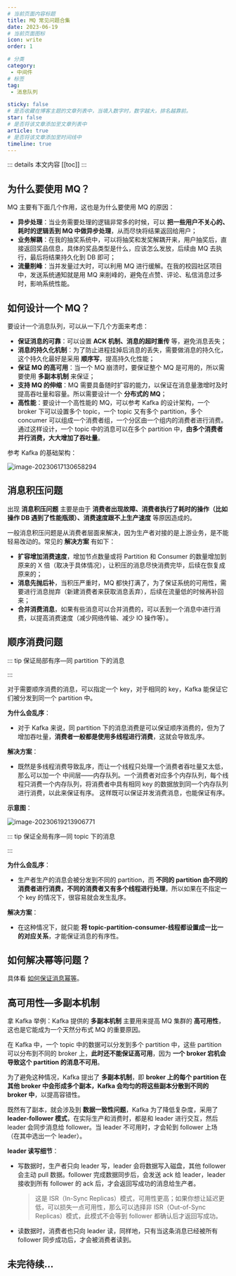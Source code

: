 ```yaml
---
# 当前页面内容标题
title: MQ 常见问题合集
date: 2023-06-19
# 当前页面图标
icon: write
order: 1

# 分类
category:
 - 中间件
# 标签
tag:
 - 消息队列

sticky: false
# 是否收藏在博客主题的文章列表中，当填入数字时，数字越大，排名越靠前。
star: false
# 是否将该文章添加至文章列表中
article: true
# 是否将该文章添加至时间线中
timeline: true
---
```



::: details 本文内容
[[toc]]
:::

## 为什么要使用 MQ？

MQ 主要有下面几个作用，这也是为什么要使用 MQ 的原因：

- **异步处理**：当业务需要处理的逻辑非常多的时候，可以 **把一些用户不关心的、耗时的逻辑丢到 MQ 中做异步处理**，从而尽快将结果返回给用户；
- **业务解耦**：在我的抽奖系统中，可以将抽奖和发奖解耦开来，用户抽奖后，直接返回奖品信息，具体的奖品类型是什么，应该怎么发放，后续由 MQ 去执行，最后将结果持久化到 DB 即可；
- **流量削峰**：当并发量过大时，可以利用 MQ 进行缓解。在我的校园社区项目中，发送系统通知就是用 MQ 来削峰的，避免在点赞、评论、私信消息过多时，影响系统性能。



## 如何设计一个 MQ？

要设计一个消息队列，可以从一下几个方面来考虑：

- **保证消息的可靠**：可以设置 **ACK 机制、消息的超时重传** 等，避免消息丢失；
- **消息的持久化机制**：为了防止进程挂掉后消息的丢失，需要做消息的持久化，这个持久化最好是采用 **顺序写**，提高持久化性能；
- **保证 MQ 的高可用**：当一个 MQ 崩溃时，要保证整个 MQ 是可用的，所以需要使用 **多副本机制** 来保证；
- **支持 MQ 的伸缩**：MQ 需要具备随时扩容的能力，以保证在消息量激增时及时提高吞吐量和容量。所以需要设计一个 **分布式的 MQ**；
- **高性能**：要设计一个高性能的 MQ，可以参考 Kafka 的设计架构，一个 broker 下可以设置多个 topic，一个 topic 又有多个 partition，多个 concumer 可以组成一个消费者组，一个分区由一个组内的消费者进行消费。通过这样设计，一个 topic 中的消息可以在多个 partition 中，**由多个消费者并行消费，大大增加了吞吐量**。

参考 Kafka 的基础架构：

![image-20230617130658294](https://run-notes.oss-cn-beijing.aliyuncs.com/notes/202306171306464.png)



## 消息积压问题

出现 **消息积压问题** 主要是由于 **消费者出现故障、消费者执行了耗时的操作（比如操作 DB 遇到了性能瓶颈）、消费速度跟不上生产速度** 等原因造成的。

一般消息积压问题是从消费者层面来解决，因为生产者对接的是上游业务，是不能轻易改动的。常见的 **解决方案** 有如下：

- **扩容增加消费速度**，增加节点数量或将 Partition 和 Consumer 的数量增加到原来的 X 倍（取决于具体情况），让积压的消息尽快消费完毕，后续在恢复成原来的；
- **消息先抛后补**，当积压严重时，MQ 都快打满了，为了保证系统的可用性，需要进行消息抛弃（新建消费者来获取消息丢弃），后续在流量低的时候再补回来；
- **合并消费消息**，如果有些消息可以合并消费的，可以丢到一个消息中进行消费，以提高消费速度（减少网络传输、减少 IO 操作等）。



## 顺序消费问题

::: tip 保证局部有序—同 partition 下的消息

:::

对于需要顺序消费的消息，可以指定一个 key，对于相同的 key，Kafka 能保证它们被分发到同一个 partition 中。

**为什么会乱序**：

- 对于 Kafka 来说，同 partition 下的消息消费是可以保证顺序消费的，但为了增加吞吐量，**消费者一般都是使用多线程进行消费**，这就会导致乱序。

**解决方案**：

- 既然是多线程消费导致乱序，而让一个线程只处理一个消费者吞吐量又太低，那么可以加一个 中间层——内存队列。一个消费者对应多个内存队列，每个线程只消费一个内存队列，将消费者中具有相同 key 的数据放到同一个内存队列进行消费，以此来保证有序。
  这样既可以保证并发消费消息，也能保证有序。

**示意图**：

![image-20230619213906771](https://run-notes.oss-cn-beijing.aliyuncs.com/notes/202306192139248.png)



::: tip 保证全局有序—同 topic 下的消息

:::

**为什么会乱序**：

- 生产者生产的消息会被分发到不同的 partition，而 **不同的 partition 由不同的消费者进行消费，不同的消费者又有多个线程进行处理**，所以如果在不指定一个 key 的情况下，很容易就会发生乱序。

**解决方案**：

- 在这种情况下，就只能 **将 topic-partition-consumer-线程都设置成一比一的对应关系**，才能保证消息的有序性。



## 如何解决幂等问题？

具体看 [如何保证消息幂等](https://aruni.me/studynotes/middleware/mq/common_question/%E5%A6%82%E4%BD%95%E4%BF%9D%E8%AF%81%E6%B6%88%E6%81%AF%E5%B9%82%E7%AD%89.html)。



## 高可用性—多副本机制

拿 Kafka 举例：Kafka 提供的 **多副本机制** 主要用来提高 MQ 集群的 **高可用性**，这也是它能成为一个天然分布式 MQ 的重要原因。

在 Kafka 中，一个 topic 中的数据可以分发到多个 partition 中，这些 partition 可以分布到不同的 broker 上，**此时还不能保证高可用**，因为 **一个 broker 宕机会导致这个 partition 的消息不可用**。

为了避免这种情况，Kafka 提出了 **多副本机制**，即 **broker 上的每个 partition 在其他 broker 中会形成多个副本，Kafka 会均匀的将这些副本分散到不同的 broker 中**，以提高容错性。

既然有了副本，就会涉及到 **数据一致性问题**，Kafka 为了降低复杂度，采用了 **leader-follower 模式**，在实际生产和消费时，都是和 leader 进行交互，然后 leader 会同步消息给 follower。当 leader 不可用时，才会轮到 follower 上场（在其中选出一个 leader）。

**leader 读写细节**：

- 写数据时，生产者只向 leader 写，leader 会将数据写入磁盘，其他 follower 会主动 pull 数据。follower 完成数据同步后，会发送 ack 给 leader，leader 接收到所有 follower 的 ack 后，才会返回写成功的消息给生产者。

  > 这是 ISR（In-Sync Replicas）模式，可用性更高；如果你想让延迟更低，可以损失一点可用性，那么可以选择非 ISR（Out-of-Sync Replicas）模式，此模式不会等到 follower 都确认后才返回写成功。

- 读数据时，消费者也只向 leader 读，同样地，只有当这条消息已经被所有 follower 同步成功后，才会被消费者读到。














## 未完待续...